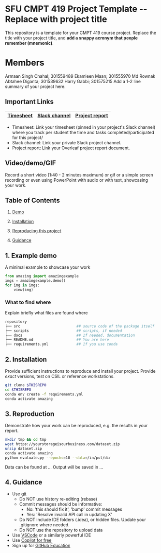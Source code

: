 # SFU CMPT 419 Project Template -- Replace with project title
This repository is a template for your CMPT 419 course project.
Replace the title with your project title, and **add a snappy acronym that people remember (mnemonic)**.

# Members

Armaan Singh Chahal; 301559489
Ekamleen Maan; 301555970
Md Rownak Abtahee Diganta; 301539632
Harry Gabbi; 301575215
Add a 1-2 line summary of your project here.

## Important Links

| [Timesheet](https://google.com) | [Slack channel](https://google.com) | [Project report](https://google.com) |
|-----------|---------------|-------------------------|


- Timesheet: Link your timesheet (pinned in your project's Slack channel) where you track per student the time and tasks completed/participated for this project/
- Slack channel: Link your private Slack project channel.
- Project report: Link your Overleaf project report document.


## Video/demo/GIF
Record a short video (1:40 - 2 minutes maximum) or gif or a simple screen recording or even using PowerPoint with audio or with text, showcasing your work.


## Table of Contents
1. [Demo](#demo)

2. [Installation](#installation)

3. [Reproducing this project](#repro)

4. [Guidance](#guide)


<a name="demo"></a>
## 1. Example demo

A minimal example to showcase your work

```python
from amazing import amazingexample
imgs = amazingexample.demo()
for img in imgs:
    view(img)
```

### What to find where

Explain briefly what files are found where

```bash
repository
├── src                          ## source code of the package itself
├── scripts                      ## scripts, if needed
├── docs                         ## If needed, documentation   
├── README.md                    ## You are here
├── requirements.yml             ## If you use conda
```

<a name="installation"></a>

## 2. Installation

Provide sufficient instructions to reproduce and install your project. 
Provide _exact_ versions, test on CSIL or reference workstations.

```bash
git clone $THISREPO
cd $THISREPO
conda env create -f requirements.yml
conda activate amazing
```

<a name="repro"></a>
## 3. Reproduction
Demonstrate how your work can be reproduced, e.g. the results in your report.
```bash
mkdir tmp && cd tmp
wget https://yourstorageisourbusiness.com/dataset.zip
unzip dataset.zip
conda activate amazing
python evaluate.py --epochs=10 --data=/in/put/dir
```
Data can be found at ...
Output will be saved in ...

<a name="guide"></a>
## 4. Guidance

- Use [git](https://git-scm.com/book/en/v2)
    - Do NOT use history re-editing (rebase)
    - Commit messages should be informative:
        - No: 'this should fix it', 'bump' commit messages
        - Yes: 'Resolve invalid API call in updating X'
    - Do NOT include IDE folders (.idea), or hidden files. Update your .gitignore where needed.
    - Do NOT use the repository to upload data
- Use [VSCode](https://code.visualstudio.com/) or a similarly powerful IDE
- Use [Copilot for free](https://dev.to/twizelissa/how-to-enable-github-copilot-for-free-as-student-4kal)
- Sign up for [GitHub Education](https://education.github.com/) 
